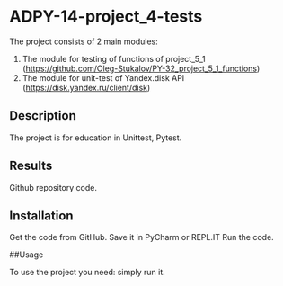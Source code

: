 # ADPY-14-project_4-tests

The project consists of 2 main modules:
1. The module for testing of functions of project_5_1 (https://github.com/Oleg-Stukalov/PY-32_project_5_1_functions)
2. The module for unit-test of Yandex.disk API (https://disk.yandex.ru/client/disk)

## Description

The project is for education in Unittest, Pytest.

## Results

Github repository code.

## Installation

Get the code from GitHub. Save it in PyCharm or REPL.IT Run the code.

##Usage

To use the project you need: simply run it.

